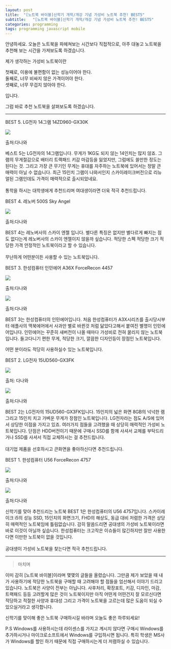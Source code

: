 ```yaml
---
layout: post
title:  "[노트북 바이블]신학기 개학/개강 기념 가성비 노트북 추천! BEST5"
subtitle:   "[노트북 바이블]신학기 개학/개강 기념 가성비 노트북 추천! BEST5"
categories: programming
tags: programming javascript mobile
---
```

 

 

 

 

 

 

 

안녕하세요. 오늘은 노트북을 파헤쳐보는 시간보다 직접적으로, 아주 대놓고 노트북을 추천해 보는 시간을 가져보도록 하겠습니다.

 

 

 

 

 

 

 

 

 

 

 

 

 제가 생각하는 가성비 노트북이란  
    
첫째로, 이용에 불편함이 없는 성능이어야 한다.  
  둘째로, 너무 비싸지 않은 가격이어야 한다.  
  셋째로, 너무 무겁지 않아야 한다.  
    
입니다.  
    
 그럼 바로 추천 노트북을 살펴보도록 하겠습니다.

 

 

 

 

 

 

 

 

 

 

 

 

* * *

 

 

 

 

 

 

 

 

 

 

 

 

BEST 5\. LG전자 14그램 14ZD960-GX30K

 

 

 

 

 

 

 

 

 

 [![](http://postfiles12.naver.net/20160301_171/zooqzqz_1456843712058HtHrO_PNG/5.png?type=w773)](#) 

 

  출처:다나와  

 

 

 

 

 

 

 

 

 

 

 

 베스트 5는 LG전자의 14그램입니다. 무게가 1KG도 되지 않는 14인치는 많지 않죠. 그램의 무게절감으로 배터리 트랙패드 키감 마감등을 잃었지만, 그럼에도 쓸만한 정도는 된다는 것. 그리고 가장 큰 무기인 무게는 휴대를 자주하는 노트북에 있어서는 정말 큰 매력이 아닐 수 없습니다. 최근 15인치 그램이 나와서인지 스카이레이크버전으로 리뉴얼된 그램인데도 가격이 매력적으로 출시되었네요.   
     
 통학을 하시는 대학생에게 추천드리며 여대생이라면 더욱 적극 추천드립니다.   

 

 

 

 

 

 

 

 

 

 

 

 

 BEST 4\. 레노버 500S Sky Angel   

 

 

 

 

 

 

 

 

 

 [![](http://postfiles4.naver.net/20160301_275/zooqzqz_145684371219545H7s_PNG/4.png?type=w773)](#) 

 

  출처:다나와  

 

 

 

 

 

 

 

 

 

 

 

 BEST 4는 레노버사의 스카이 엔젤 입니다. 별다른 특징은 없지만 별다르게 빠지는 점도 없다는게 레노버사의 스카이 엔젤이지 않을까 싶습니다. 적당한 스펙 적당한 크기 적당한 가격 안정적인 노트북이라고 할 수 있습니다.   
     
 무난하게 어떤분이든 사용할 수 있는 노트북입니다.   

 

 

 

 

 

 

 

 

 

 

 

 

 BEST 3\. 한성컴퓨터 인민에어 A36X ForceRecon 4457   

 

 

 

 

 

 

 

 

 

 [![](http://postfiles4.naver.net/20160301_131/zooqzqz_1456843712368T0kcN_PNG/3-2.png?type=w773)](#) 

 

  출처:다나와  

 

 

 

 

 

 

 

 

 [![](http://postfiles8.naver.net/20160301_247/zooqzqz_1456843712617zmsId_PNG/3-1.png?type=w773)](#) 

 

  출처:다나와  

 

 

 

 

 

 

 

 

 

 

 

 BEST 3는 한성컴퓨터의 인민에어입니다. 처음 한성컴퓨터가 A3X시리즈를 출시당시부터 애플사의 맥북에어에서 사과만 별로 바뀐것 처럼 닮았다고해서 붙여진 별명이 인민에어입니다. 인민에어는 꾸준히 새버전이 나올 때마다 가성비로 전혀 꿀리지 않는 노트북입니다. 들고다니기 편한 무게, 적당한 크기, 깔끔한 디자인등이 장점인 노트북입니다.  
    
   어떤 분이라도 적당히 사용하실수 있는 노트북입니다.   
   

 

 

 

 

 

 

 

 

 

 

 

 

 BEST 2\. LG전자 15UD560-GX3FK   

 

 

 

 

 

 

 

 

 

 [![](http://postfiles8.naver.net/20160301_87/zooqzqz_1456843712780oly3v_PNG/2-2.png?type=w773)](#) 

 

  출처: 다나와  

 

 

 

 

 

 

 

 

 [![](http://postfiles6.naver.net/20160301_53/zooqzqz_1456843713057tV2oH_PNG/2-1.png?type=w773)](#) 

 

  출처:다나와  

 

 

 

 

 

 

 

 

 

 

 

 BEST 2는 LG전자의 15UD560-GX3FK입니다. 15인치의 넓은 화면 8GB의 넉넉한 램 그리고 15인치 치고 가벼운 무게가 장점인 노트북입니다. LG전자라는 점도 A/S에 있어서 상당한 이점을 가지고 있죠. 여러가지 점들을 고려했을 때 상당히 매력적인 가성비 노트북입니다. 단점은 HDD버전이기 때문에 구매시 SSD를 함께 사셔서 교체를 부탁드리거나 SSD를 사셔서 직접 교체하시는 걸 추천드립니다.   
     
 대기업 제품을 선호하시고 큰화면을 좋아하신다면 추천드립니다.   

 

 

 

 

 

 

 

 

 

 

 

 

 BEST 1\. 한성컴퓨터 U56 ForceRecon 4757   

 

 

 

 

 

 

 

 

 

 [![](http://postfiles9.naver.net/20160301_152/zooqzqz_1456843713181ez3iY_PNG/1-2.png?type=w773)](#) 

 

  출처:다나와  

 

 

 

 

 

 

 

 

 [![](http://postfiles9.naver.net/20160301_232/zooqzqz_14568437134009oTbr_PNG/1-1.png?type=w773)](#) 

 

  출처:다나와  

 

 

 

 

 

 

 

 

 

 

 

 신학기를 맞아 추천드리는 노트북 BEST 1은 한성컴퓨터의 U56 4757입니다. 스카이레이크 i5의 성능 SSD, 15인치의 화면크기, FHD의 해상도, 동급 대비 저렴한 가격은 상당히 매력적인 노트북임에 틀림없습니다. 감히 말씀드리면 공대생의 가성비 노트북이라면 바로 이것이 아닐까 싶습니다. 한성컴퓨터는 크고작은 이슈들이 많긴하지만 잘만 사용한다면 이만한 노트북이 없을 것입니다.   
     
 공대생이 가성비 노트북을 찾는다면 적극 추천드립니다.   

 

 

 

 

 

 

 

 

 

 

 

 

* * *

 

 

 

 

 

 

 

 

 

 

 

 

> 마치며

 

 

 

 

 

 

 

 

 

 

 

 

 이미 감히 [노트북 바이블]이라며 몇몇의 글들을 올렸습니다. 그만큼 제가 보았을 때 내가 사용하기에 적당한 노트북을 구매할 때 고려해야 할 점들을 엄선해서 이야기 드리고 있습니다. 노트북은 사양이 전부는 아닙니다. 사후처리, 확장포트, 키감, 디자인, 마감, 트랙패드 등등 고려할게 많은 것이 노트북이지만 아직 어떤게 어떤건지 잘 모르신다면 적당하고 적절한 사양과 휴대성 그리고 가격이 노트북을 고르는데 많은 도움이 되실 수 있으실거라고 생각합니다.  
    
   신학기를 맞이해 좋은 노트북 구매하시길 바라며 오늘도 좋은 하루되세요!   
   
 P.S Windows를 사용하시는데 라이센스를 가지고 계시지 않다면 구매시 Windows를 추가하시거나 마이크로소프트에서 Windows를 구입하시면 됩니다. 특히 학생은 MS사가 Windows를 할인 하기 때문에 직접 구매하시는게 더 저렴하실 수 있습니다.   

 

 

 

 

 

 

 